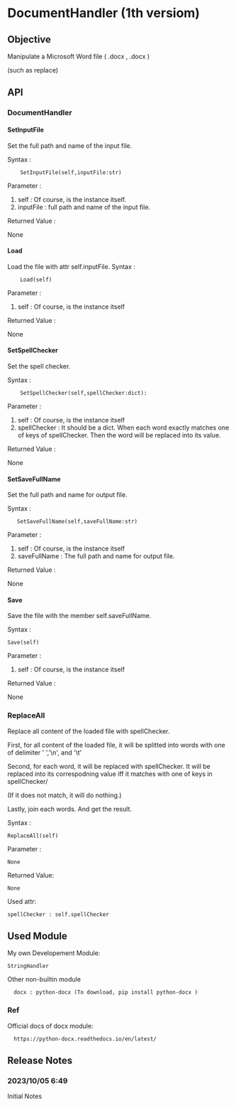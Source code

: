 # DocumentHandler (1th versiom)
## Objective 
Manipulate a Microsoft Word file ( .docx , .docx )

(such as replace)

## API
### DocumentHandler
#### SetInputFile

Set the full path and name of the input file.

Syntax :
      
        SetInputFile(self,inputFile:str)

Parameter :

1. self : Of course, is the instance itself.
2. inputFile : full path and name of the input file.

Returned Value :

None

#### Load

Load the file with attr self.inputFile. 
Syntax :
      
        Load(self)

Parameter :

1. self : Of course, is the instance itself

Returned Value :

None

#### SetSpellChecker

Set the spell checker.

Syntax :
      
        SetSpellChecker(self,spellChecker:dict):

Parameter :

1. self : Of course, is the instance itself
2. spellChecker : It should be a dict. When each word exactly matches one of keys of spellChecker. Then the word will be replaced into its value.

Returned Value :

None

#### SetSaveFullName

Set the full path and name for output file.
     
Syntax :
      
       SetSaveFullName(self,saveFullName:str)

Parameter :

1. self : Of course, is the instance itself
2. saveFullName : The full path and name for output file.

Returned Value :

None

#### Save

Save the file with the member self.saveFullName.

Syntax :

    Save(self)

Parameter :

1. self : Of course, is the instance itself

Returned Value :

None

### ReplaceAll

Replace all content of the loaded file with spellChecker.

First, for all content of the loaded file, it will be splitted into words with one of delimiter ' ','\n', and '\t'

Second, for each word, it will be replaced with spellChecker. It will be replaced into its correspodning value iff it matches with one of keys in spellChecker/

(If it does not match, it will do nothing.)

Lastly, join each words. And get the result.

Syntax :

    ReplaceAll(self)

Parameter : 

    None

Returned Value:

    None

Used attr:

    spellChecker : self.spellChecker

## Used Module

My own Developement Module:

    StringHandler

Other non-builtin module
      
      docx : python-docx (To download, pip install python-docx )

### Ref
Official docs of docx module:
      
      https://python-docx.readthedocs.io/en/latest/

## Release Notes
### 2023/10/05 6:49
Initial Notes
